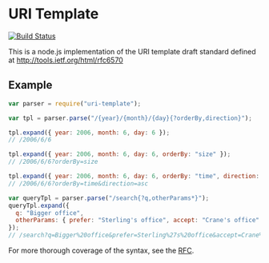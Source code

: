 # URI Template

[![Build Status](https://api.travis-ci.com/grncdr/uri-template.svg?branch=master&status=passed)](https://app.travis-ci.com/grncdr/uri-template)

This is a node.js implementation of the URI template draft standard
defined at http://tools.ietf.org/html/rfc6570

## Example

```javascript
var parser = require("uri-template");

var tpl = parser.parse("/{year}/{month}/{day}{?orderBy,direction}");

tpl.expand({ year: 2006, month: 6, day: 6 });
// /2006/6/6

tpl.expand({ year: 2006, month: 6, day: 6, orderBy: "size" });
// /2006/6/6?orderBy=size

tpl.expand({ year: 2006, month: 6, day: 6, orderBy: "time", direction: "asc" });
// /2006/6/6?orderBy=time&direction=asc

var queryTpl = parser.parse("/search{?q,otherParams*}");
queryTpl.expand({
  q: "Bigger office",
  otherParams: { prefer: "Sterling's office", accept: "Crane's office" },
});
// /search?q=Bigger%20office&prefer=Sterling%27s%20office&accept=Crane%27s%20office
```

For more thorough coverage of the syntax, see the [RFC](https://datatracker.ietf.org/doc/html/rfc6570).
